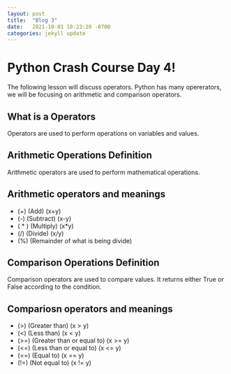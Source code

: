 ```yaml
---
layout: post
title:  "Blog 3"
date:   2021-10-01 18:23:20 -0700
categories: jekyll update
---
```

# Python Crash Course Day 4!
The following lesson will discuss operators. Python has many opererators, we will be focusing on arithmetic and comparison operators. 

## What is a Operators 
Operators are used to perform operations on variables and values. 

## Arithmetic Operations Definition 
Arithmetic operators are used to perform mathematical operations. 

## Arithmetic operators and meanings

* (+)  (Add)  (x+y)
* (-)  (Subtract) (x-y)
* ( * )  (Multiply) (x*y)
* (/)  (Divide)   (x/y)
* (%)  (Remainder of what is being divide)

## Comparison Operations Definition
Comparison operators are used to compare values. It returns either True or False according to the condition.

## Compariosn operators and meanings

* (>) (Greater than)  (x > y)
* (<) (Less than) (x < y)
* (>=) (Greater than or equal to) (x >= y)
* (<=) (Less than or equal to)    (x <= y)
* (==) (Equal to) (x == y)
* (!=) (Not equal to) (x != y)



